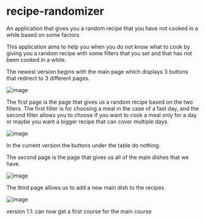 # recipe-randomizer
An application that gives you a random recipe that you have not cooked in a while based on some factors

This application aims to help you when you do not know what to cook by giving you a random recipe with some filters that you set and that has not been cooked in a while.

The newest version begins with the main page which displays 3 buttons that redirect to 3 different pages.

![image](https://user-images.githubusercontent.com/61180595/177054137-59ce36d1-9b87-496c-8ad8-e5f8f275d330.png)

The first page is the page that gives us a random recipe based on the two filters. The first filter is for choosing a meal in the case of a fast day, and the second filter allows you to choose if you want to cook a meal only for a day or maybe you want a bigger recipe that can cover multiple days.

![image](https://user-images.githubusercontent.com/61180595/177055090-5355cc83-be95-432d-b2d6-f6640dfb93f5.png)

In the current version the buttons under the table do nothing.

The second page is the page that gives us all of the main dishes that we have.

![image](https://user-images.githubusercontent.com/61180595/177055120-e3ca1728-b0a2-41ef-8ee8-fd682c33e434.png)

The third page allows us to add a new main dish to the recipes

![image](https://user-images.githubusercontent.com/61180595/177054363-de533efd-9d4a-4638-9d3f-d4d842a8e0f7.png)

version 1.1: can now get a first course for the main course
